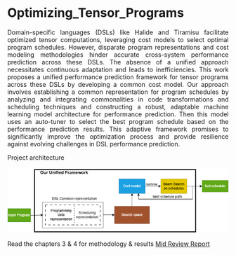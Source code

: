 # Optimizing_Tensor_Programs

<div style="text-align: justify;">
Domain-specific languages (DSLs) like Halide and Tiramisu facilitate optimized tensor computations, leveraging cost models to select optimal program schedules. However, disparate program representations and cost modeling methodologies hinder accurate cross-system performance prediction across these DSLs. The absence of a unified approach necessitates continuous adaptation and leads to inefficiencies. This work proposes a unified performance prediction framework for tensor programs across these DSLs by developing a common cost model. Our approach involves establishing a common representation for program schedules by analyzing and integrating commonalities in code transformations and scheduling techniques and constructing a robust, adaptable machine learning model architecture for performance prediction. Then this model uses an auto-tuner to select the best program schedule based on the performance prediction results. This adaptive framework promises to significantly improve the optimization process and provide resilience against evolving challenges in DSL performance prediction.
</div>

Project architecture

![Project architecture](project_architecture.png)

Read the chapters 3 & 4 for methodology & results [Mid Review Report](Mid_Review_Report.pdf)



